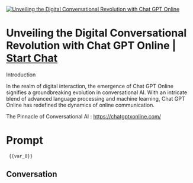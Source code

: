 
[![Unveiling the Digital Conversational Revolution with Chat GPT Online](https://flow-prompt-covers.s3.us-west-1.amazonaws.com/icon/Abstract/i11.png)](https://gptcall.net/chat.html?data=%7B%22contact%22%3A%7B%22id%22%3A%22c37XeEKP8Dx5AQK6TUWnM%22%2C%22flow%22%3Atrue%7D%7D)
# Unveiling the Digital Conversational Revolution with Chat GPT Online | [Start Chat](https://gptcall.net/chat.html?data=%7B%22contact%22%3A%7B%22id%22%3A%22c37XeEKP8Dx5AQK6TUWnM%22%2C%22flow%22%3Atrue%7D%7D)
Introduction

In the realm of digital interaction, the emergence of Chat GPT Online signifies a groundbreaking evolution in conversational AI. With an intricate blend of advanced language processing and machine learning, Chat GPT Online has redefined the dynamics of online communication.



The Pinnacle of Conversational AI : https://chatgptxonline.com/

# Prompt

```
 {{var_0}}
```

## Conversation




